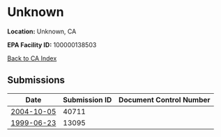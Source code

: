 # Unknown

**Location:** Unknown, CA

**EPA Facility ID:** 100000138503

[Back to CA Index](../../index.md)

## Submissions

| Date | Submission ID | Document Control Number |
|------|--------------|-------------------------|
| [2004-10-05](submissions/40711.md) | 40711 |  |
| [1999-06-23](submissions/13095.md) | 13095 |  |
